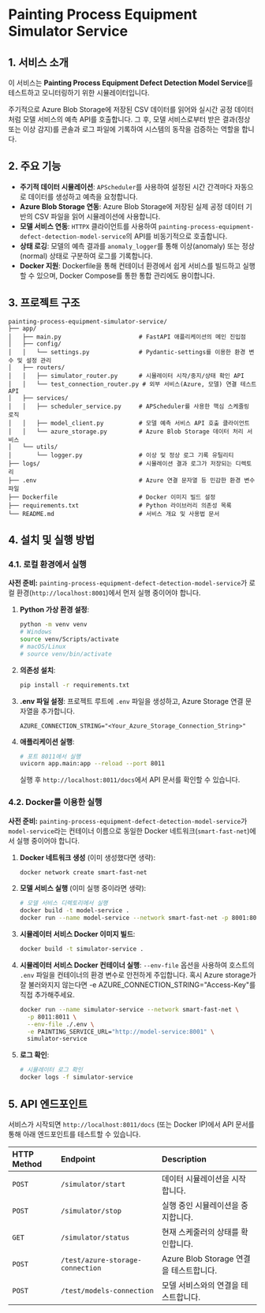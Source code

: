 # Painting Process Equipment Simulator Service

## 1. 서비스 소개
이 서비스는 **Painting Process Equipment Defect Detection Model Service**를 테스트하고 모니터링하기 위한 시뮬레이터입니다.

주기적으로 Azure Blob Storage에 저장된 CSV 데이터를 읽어와 실시간 공정 데이터처럼 모델 서비스의 예측 API를 호출합니다. 그 후, 모델 서비스로부터 받은 결과(정상 또는 이상 감지)를 콘솔과 로그 파일에 기록하여 시스템의 동작을 검증하는 역할을 합니다.

## 2. 주요 기능
- **주기적 데이터 시뮬레이션**: `APScheduler`를 사용하여 설정된 시간 간격마다 자동으로 데이터를 생성하고 예측을 요청합니다.
- **Azure Blob Storage 연동**: Azure Blob Storage에 저장된 실제 공정 데이터 기반의 CSV 파일을 읽어 시뮬레이션에 사용합니다.
- **모델 서비스 연동**: `HTTPX` 클라이언트를 사용하여 `painting-process-equipment-defect-detection-model-service`의 API를 비동기적으로 호출합니다.
- **상태 로깅**: 모델의 예측 결과를 `anomaly_logger`를 통해 이상(anomaly) 또는 정상(normal) 상태로 구분하여 로그를 기록합니다.
- **Docker 지원**: Dockerfile을 통해 컨테이너 환경에서 쉽게 서비스를 빌드하고 실행할 수 있으며, Docker Compose를 통한 통합 관리에도 용이합니다.

## 3. 프로젝트 구조

```text
painting-process-equipment-simulator-service/
├── app/
│   ├── main.py                      # FastAPI 애플리케이션의 메인 진입점
│   ├── config/
│   │   └── settings.py              # Pydantic-settings를 이용한 환경 변수 및 설정 관리
│   ├── routers/
│   │   ├── simulator_router.py      # 시뮬레이터 시작/중지/상태 확인 API
│   │   └── test_connection_router.py # 외부 서비스(Azure, 모델) 연결 테스트 API
│   ├── services/
│   │   ├── scheduler_service.py     # APScheduler를 사용한 핵심 스케줄링 로직
│   │   ├── model_client.py          # 모델 예측 서비스 API 호출 클라이언트
│   │   └── azure_storage.py         # Azure Blob Storage 데이터 처리 서비스
│   └── utils/
│       └── logger.py                # 이상 및 정상 로그 기록 유틸리티
├── logs/                            # 시뮬레이션 결과 로그가 저장되는 디렉토리
├── .env                             # Azure 연결 문자열 등 민감한 환경 변수 파일
├── Dockerfile                       # Docker 이미지 빌드 설정
├── requirements.txt                 # Python 라이브러리 의존성 목록
└── README.md                        # 서비스 개요 및 사용법 문서
```

## 4. 설치 및 실행 방법

### 4.1. 로컬 환경에서 실행

**사전 준비:** `painting-process-equipment-defect-detection-model-service`가 로컬 환경(`http://localhost:8001`)에서 먼저 실행 중이어야 합니다.

1.  **Python 가상 환경 설정**:
    ```bash
    python -m venv venv
    # Windows
    source venv/Scripts/activate
    # macOS/Linux
    # source venv/bin/activate
    ```

2.  **의존성 설치**:
    ```bash
    pip install -r requirements.txt
    ```

3.  **.env 파일 설정**:
    프로젝트 루트에 `.env` 파일을 생성하고, Azure Storage 연결 문자열을 추가합니다.
    ```env
    AZURE_CONNECTION_STRING="<Your_Azure_Storage_Connection_String>"
    ```

4.  **애플리케이션 실행**:
    ```bash
    # 포트 8011에서 실행
    uvicorn app.main:app --reload --port 8011 
    ```
    실행 후 `http://localhost:8011/docs`에서 API 문서를 확인할 수 있습니다.

### 4.2. Docker를 이용한 실행

**사전 준비:** `painting-process-equipment-defect-detection-model-service`가 `model-service`라는 컨테이너 이름으로 동일한 Docker 네트워크(`smart-fast-net`)에서 실행 중이어야 합니다.

1.  **Docker 네트워크 생성** (이미 생성했다면 생략):
    ```bash
    docker network create smart-fast-net
    ```

2.  **모델 서비스 실행** (이미 실행 중이라면 생략):
    ```bash
    # 모델 서비스 디렉토리에서 실행
    docker build -t model-service .
    docker run --name model-service --network smart-fast-net -p 8001:8001 model-service
    ```

3.  **시뮬레이터 서비스 Docker 이미지 빌드**:
    ```bash
    docker build -t simulator-service .
    ```

4.  **시뮬레이터 서비스 Docker 컨테이너 실행**:
    `--env-file` 옵션을 사용하여 호스트의 `.env` 파일을 컨테이너의 환경 변수로 안전하게 주입합니다.
    혹시 Azure storage가 잘 불러와지지 않는다면 -e AZURE_CONNECTION_STRING="Access-Key"를 직접 추가해주세요.
    ```bash
    docker run --name simulator-service --network smart-fast-net \
      -p 8011:8011 \
      --env-file ./.env \
      -e PAINTING_SERVICE_URL="http://model-service:8001" \
      simulator-service
    ```

5.  **로그 확인**:
    ```bash
    # 시뮬레이터 로그 확인
    docker logs -f simulator-service
    ```

## 5. API 엔드포인트

서비스가 시작되면 `http://localhost:8011/docs` (또는 Docker IP)에서 API 문서를 통해 아래 엔드포인트를 테스트할 수 있습니다.

| HTTP Method | Endpoint                          | Description                                |
| :---------- | :-------------------------------- | :----------------------------------------- |
| `POST`      | `/simulator/start`                | 데이터 시뮬레이션을 시작합니다.            |
| `POST`      | `/simulator/stop`                 | 실행 중인 시뮬레이션을 중지합니다.         |
| `GET`       | `/simulator/status`               | 현재 스케줄러의 상태를 확인합니다.         |
| `POST`      | `/test/azure-storage-connection`  | Azure Blob Storage 연결을 테스트합니다.    |
| `POST`      | `/test/models-connection`         | 모델 서비스와의 연결을 테스트합니다.       |
```text
```